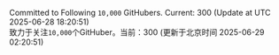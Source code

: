 Committed to Following `10,000` GitHubers. Current: <!-- FOLLOWING_COUNT -->300<!-- FOLLOWING_COUNT --> (Update at UTC <!-- LAST_UPDATED -->2025-06-28 18:20:51<!-- LAST_UPDATED -->)<br>
致力于关注`10,000`个GitHuber。当前：<!-- FOLLOWING_COUNT -->300<!-- FOLLOWING_COUNT --> (更新于北京时间 <!-- LAST_UPDATED_CST -->2025-06-29 02:20:51<!-- LAST_UPDATED_CST -->)
